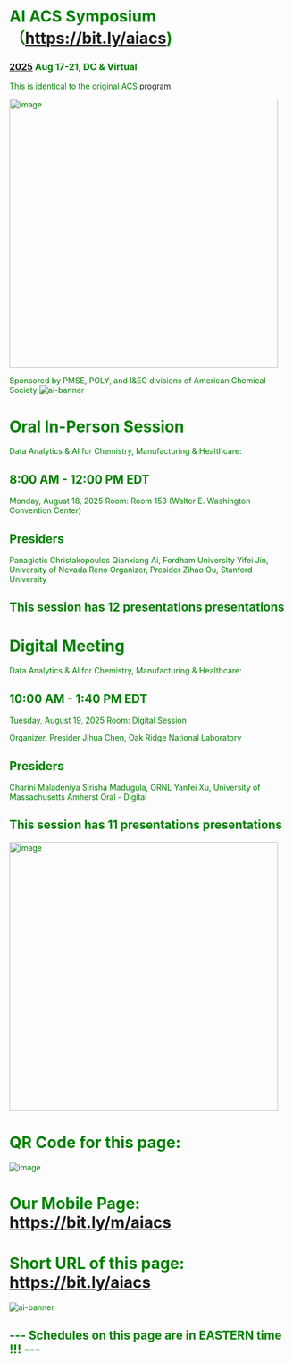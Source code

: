 # <font color='green'> AI ACS Symposium（https://bit.ly/aiacs)
### [2025](https://www.acs.org/events/fall.html) Aug 17-21, DC & Virtual 
This is identical to the original ACS [program](https://acs.digitellinc.com/live/35/page/1204?speakers=386313).

<img width="481" alt="image" src="https://github.com/user-attachments/assets/2215e448-f0ec-49e7-982e-997690093f5a" />

Sponsored by PMSE, POLY, and I&EC divisions of American Chemical Society
![ai-banner](https://github.com/user-attachments/assets/eb20f117-5477-46d0-888d-78330932e663)

# Oral In-Person Session
Data Analytics & AI for Chemistry, Manufacturing & Healthcare:

## 8:00 AM - 12:00 PM EDT
Monday, August 18, 2025
Room: Room 153 (Walter E. Washington Convention Center)

## Presiders
Panagiotis Christakopoulos
Qianxiang Ai, Fordham University
Yifei Jin, University of Nevada Reno
Organizer, Presider
Zihao Ou, Stanford University
## This session has 12 presentations presentations

# Digital Meeting
 Data Analytics & AI for Chemistry, Manufacturing & Healthcare:
 
## 10:00 AM - 1:40 PM EDT
Tuesday, August 19, 2025
Room: Digital Session 


Organizer, Presider
Jihua Chen, Oak Ridge National Laboratory
## Presiders
Charini Maladeniya
Sirisha Madugula, ORNL
Yanfei Xu, University of Massachusetts Amherst
Oral - Digital
## This session has 11 presentations presentations


<img width="481" alt="image" src="https://github.com/user-attachments/assets/2215e448-f0ec-49e7-982e-997690093f5a" />





# QR Code for this page:
![image](https://github.com/user-attachments/assets/d108dc94-60b5-4428-9ac2-baedb9b34759)
# Our Mobile Page: https://bit.ly/m/aiacs
# Short URL of this page: https://bit.ly/aiacs
![ai-banner](https://github.com/user-attachments/assets/67914451-d8bd-42e2-8231-132d7a8a47df)
## --- Schedules on this page are in EASTERN time !!! ---


